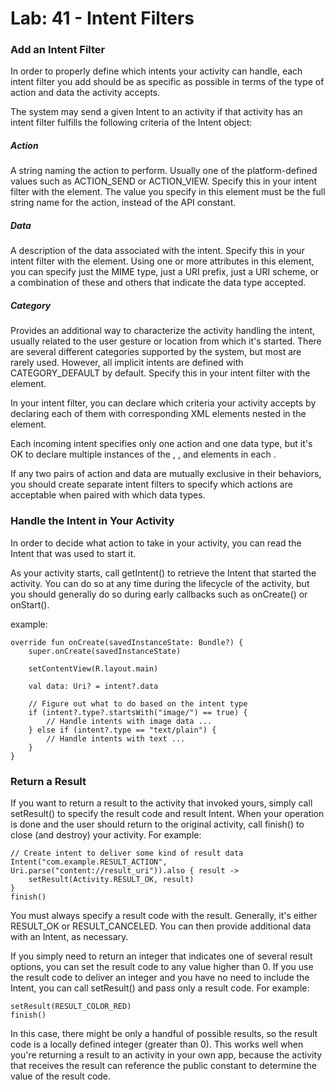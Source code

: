 # Lab: 41 - Intent Filters

### Add an Intent Filter
In order to properly define which intents your activity can handle, each intent filter you add should be as specific as possible in terms of the type of action and data the activity accepts.

The system may send a given Intent to an activity if that activity has an intent filter fulfills the following criteria of the Intent object:
##### Action
A string naming the action to perform. Usually one of the platform-defined values such as ACTION_SEND or ACTION_VIEW.
Specify this in your intent filter with the <action> element. The value you specify in this element must be the full string name for the action, instead of the API constant.

##### Data
A description of the data associated with the intent.
Specify this in your intent filter with the <data> element. Using one or more attributes in this element, you can specify just the MIME type, just a URI prefix, just a URI scheme, or a combination of these and others that indicate the data type accepted.

##### Category
Provides an additional way to characterize the activity handling the intent, usually related to the user gesture or location from which it's started. There are several different categories supported by the system, but most are rarely used. However, all implicit intents are defined with CATEGORY_DEFAULT by default.
Specify this in your intent filter with the <category> element.

In your intent filter, you can declare which criteria your activity accepts by declaring each of them with corresponding XML elements nested in the <intent-filter> element.

Each incoming intent specifies only one action and one data type, but it's OK to declare multiple instances of the <action>, <category>, and <data> elements in each <intent-filter>.

If any two pairs of action and data are mutually exclusive in their behaviors, you should create separate intent filters to specify which actions are acceptable when paired with which data types.

### Handle the Intent in Your Activity

In order to decide what action to take in your activity, you can read the Intent that was used to start it.

As your activity starts, call getIntent() to retrieve the Intent that started the activity. You can do so at any time during the lifecycle of the activity, but you should generally do so during early callbacks such as onCreate() or onStart().

example:

```
override fun onCreate(savedInstanceState: Bundle?) {
    super.onCreate(savedInstanceState)

    setContentView(R.layout.main)

    val data: Uri? = intent?.data

    // Figure out what to do based on the intent type
    if (intent?.type?.startsWith("image/") == true) {
        // Handle intents with image data ...
    } else if (intent?.type == "text/plain") {
        // Handle intents with text ...
    }
}
```

### Return a Result

If you want to return a result to the activity that invoked yours, simply call setResult() to specify the result code and result Intent. When your operation is done and the user should return to the original activity, call finish() to close (and destroy) your activity. For example:
```
// Create intent to deliver some kind of result data
Intent("com.example.RESULT_ACTION", Uri.parse("content://result_uri")).also { result ->
    setResult(Activity.RESULT_OK, result)
}
finish()
```

You must always specify a result code with the result. Generally, it's either RESULT_OK or RESULT_CANCELED. You can then provide additional data with an Intent, as necessary.

If you simply need to return an integer that indicates one of several result options, you can set the result code to any value higher than 0. If you use the result code to deliver an integer and you have no need to include the Intent, you can call setResult() and pass only a result code. For example:

```
setResult(RESULT_COLOR_RED)
finish()
```

In this case, there might be only a handful of possible results, so the result code is a locally defined integer (greater than 0). This works well when you're returning a result to an activity in your own app, because the activity that receives the result can reference the public constant to determine the value of the result code.


